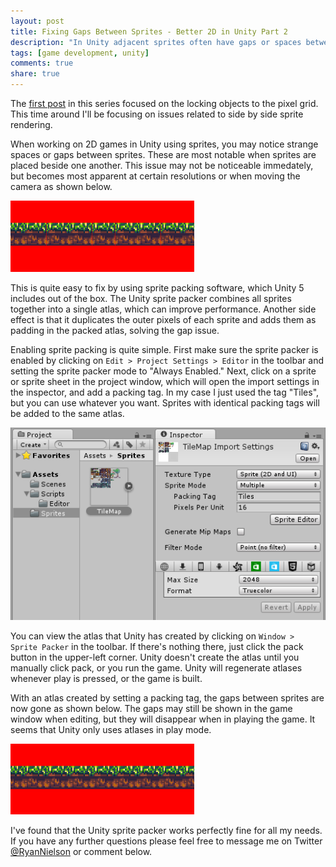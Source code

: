```yaml
---
layout: post
title: Fixing Gaps Between Sprites - Better 2D in Unity Part 2
description: "In Unity adjacent sprites often have gaps or spaces between them.Unity's built in sprite packer is a great way to solve this problem."
tags: [game development, unity]
comments: true
share: true
---
```


The [first post](/2015/08/the-pixel-grid-better-2d-in-unity-part-1/) in this series focused on the locking objects to the pixel grid. This time around I'll be focusing on issues related to side by side sprite rendering.

When working on 2D games in Unity using sprites, you may notice strange spaces or gaps between sprites. These are most notable when sprites are placed beside one another. This issue may not be noticeable immedately, but becomes most apparent at certain resolutions or when moving the camera as shown below.

![Sprites With Gaps](/public/images/2015-10-08/sprite_seams.gif "Seams between sprites become obvious when moving the camera.")

This is quite easy to fix by using sprite packing software, which Unity 5 includes out of the box. The Unity sprite packer combines all sprites together into a single atlas, which can improve performance. Another side effect is that it duplicates the outer pixels of each sprite and adds them as padding in the packed atlas, solving the gap issue.

Enabling sprite packing is quite simple. First make sure the sprite packer is enabled by clicking on `Edit > Project Settings > Editor` in the toolbar and setting the sprite packer mode to "Always Enabled." Next, click on a sprite or sprite sheet in the project window, which will open the import settings in the inspector, and add a packing tag. In my case I just used the tag "Tiles", but you can use whatever you want. Sprites with identical packing tags will be added to the same atlas.

![Sprite Inspector](/public/images/2015-10-08/sprite_inspector.png "We need to set a packing tag to use the sprite packer.")

You can view the atlas that Unity has created by clicking on `Window > Sprite Packer` in the toolbar. If there's nothing there, just click the pack button in the upper-left corner. Unity doesn't create the atlas until you manually click pack, or you run the game. Unity will regenerate atlases whenever play is pressed, or the game is built.

With an atlas created by setting a packing tag, the gaps between sprites are now gone as shown below. The gaps may still be shown in the game window when editing, but they will disappear when in playing the game. It seems that Unity only uses atlases in play mode.

![Sprites With No Gaps](/public/images/2015-10-08/sprite_no_seams.gif "The sprite packer fixes the gap issue.")

I've found that the Unity sprite packer works perfectly fine for all my needs. If you have any further questions please feel free to message me on Twitter [@RyanNielson](https://twitter.com/ryannielson) or comment below. 
